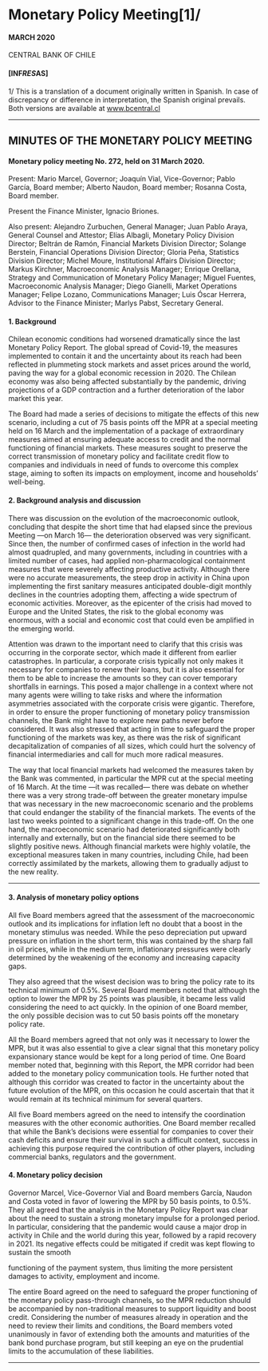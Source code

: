 # Monetary Policy Meeting[1]/

#### MARCH 2020

CENTRAL BANK OF CHILE

#### [INF*RES*AS]

1/ This is a translation of a document originally written in Spanish. In case of discrepancy or difference
in interpretation, the Spanish original prevails. Both versions are available at www.bcentral.cl


-----

## MINUTES OF THE MONETARY POLICY MEETING

#### Monetary policy meeting No. 272, held on 31 March 2020.

Present: Mario Marcel, Governor; Joaquín Vial, Vice-Governor; Pablo García,
Board member; Alberto Naudon, Board member; Rosanna Costa, Board member.

Present the Finance Minister, Ignacio Briones.

Also present: Alejandro Zurbuchen, General Manager; Juan Pablo Araya, General
Counsel and Attestor; Elías Albagli, Monetary Policy Division Director; Beltrán
de Ramón, Financial Markets Division Director; Solange Berstein, Financial
Operations Division Director; Gloria Peña, Statistics Division Director; Michel
Moure, Institutional Affairs Division Director; Markus Kirchner, Macroeconomic
Analysis Manager; Enrique Orellana, Strategy and Communication of Monetary
Policy Manager; Miguel Fuentes, Macroeconomic Analysis Manager; Diego
Gianelli, Market Operations Manager; Felipe Lozano, Communications Manager;
Luis Óscar Herrera, Advisor to the Finance Minister; Marlys Pabst, Secretary
General.

#### 1. Background

Chilean economic conditions had worsened dramatically since the last Monetary
Policy Report. The global spread of Covid-19, the measures implemented to
contain it and the uncertainty about its reach had been reflected in plummeting
stock markets and asset prices around the world, paving the way for a global
economic recession in 2020. The Chilean economy was also being affected
substantially by the pandemic, driving projections of a GDP contraction and a
further deterioration of the labor market this year.

The Board had made a series of decisions to mitigate the effects of this new
scenario, including a cut of 75 basis points off the MPR at a special meeting held
on 16 March and the implementation of a package of extraordinary measures
aimed at ensuring adequate access to credit and the normal functioning of
financial markets. These measures sought to preserve the correct transmission
of monetary policy and facilitate credit flow to companies and individuals in
need of funds to overcome this complex stage, aiming to soften its impacts on
employment, income and households’ well-being.


#### 2. Background analysis and discussion

There was discussion on the evolution of the macroeconomic outlook,
concluding that despite the short time that had elapsed since the previous
Meeting —on March 16— the deterioration observed was very significant.
Since then, the number of confirmed cases of infection in the world had almost
quadrupled, and many governments, including in countries with a limited
number of cases, had applied non-pharmacological containment measures that
were severely affecting productive activity. Although there were no accurate
measurements, the steep drop in activity in China upon implementing the first
sanitary measures anticipated double-digit monthly declines in the countries
adopting them, affecting a wide spectrum of economic activities. Moreover, as
the epicenter of the crisis had moved to Europe and the United States, the risk
to the global economy was enormous, with a social and economic cost that
could even be amplified in the emerging world.

Attention was drawn to the important need to clarify that this crisis was occurring
in the corporate sector, which made it different from earlier catastrophes. In
particular, a corporate crisis typically not only makes it necessary for companies
to renew their loans, but it is also essential for them to be able to increase the
amounts so they can cover temporary shortfalls in earnings. This posed a major
challenge in a context where not many agents were willing to take risks and
where the information asymmetries associated with the corporate crisis were
gigantic. Therefore, in order to ensure the proper functioning of monetary
policy transmission channels, the Bank might have to explore new paths never
before considered. It was also stressed that acting in time to safeguard the
proper functioning of the markets was key, as there was the risk of significant
decapitalization of companies of all sizes, which could hurt the solvency of
financial intermediaries and call for much more radical measures.

The way that local financial markets had welcomed the measures taken by the
Bank was commented, in particular the MPR cut at the special meeting of 16
March. At the time —it was recalled— there was debate on whether there was a
very strong trade-off between the greater monetary impulse that was necessary
in the new macroeconomic scenario and the problems that could endanger
the stability of the financial markets. The events of the last two weeks pointed
to a significant change in this trade-off. On the one hand, the macroeconomic
scenario had deteriorated significantly both internally and externally, but on
the financial side there seemed to be slightly positive news. Although financial
markets were highly volatile, the exceptional measures taken in many countries,
including Chile, had been correctly assimilated by the markets, allowing them
to gradually adjust to the new reality.


-----

#### 3. Analysis of monetary policy options

All five Board members agreed that the assessment of the macroeconomic outlook
and its implications for inflation left no doubt that a boost in the monetary
stimulus was needed. While the peso depreciation put upward pressure on
inflation in the short term, this was contained by the sharp fall in oil prices,
while in the medium term, inflationary pressures were clearly determined by
the weakening of the economy and increasing capacity gaps.

They also agreed that the wisest decision was to bring the policy rate to its
technical minimum of 0.5%. Several Board members noted that although
the option to lower the MPR by 25 points was plausible, it became less valid
considering the need to act quickly. In the opinion of one Board member, the
only possible decision was to cut 50 basis points off the monetary policy rate.

All the Board members agreed that not only was it necessary to lower the
MPR, but it was also essential to give a clear signal that this monetary policy
expansionary stance would be kept for a long period of time. One Board member
noted that, beginning with this Report, the MPR corridor had been added to
the monetary policy communication tools. He further noted that although this
corridor was created to factor in the uncertainty about the future evolution of
the MPR, on this occasion he could ascertain that that it would remain at its
technical minimum for several quarters.

All five Board members agreed on the need to intensify the coordination measures
with the other economic authorities. One Board member recalled that while
the Bank’s decisions were essential for companies to cover their cash deficits
and ensure their survival in such a difficult context, success in achieving this
purpose required the contribution of other players, including commercial banks,
regulators and the government.

#### 4. Monetary policy decision

Governor Marcel, Vice-Governor Vial and Board members García, Naudon and
Costa voted in favor of lowering the MPR by 50 basis points, to 0.5%. They
all agreed that the analysis in the Monetary Policy Report was clear about the
need to sustain a strong monetary impulse for a prolonged period. In particular,
considering that the pandemic would cause a major drop in activity in Chile and
the world during this year, followed by a rapid recovery in 2021. Its negative
effects could be mitigated if credit was kept flowing to sustain the smooth


functioning of the payment system, thus limiting the more persistent damages
to activity, employment and income.

The entire Board agreed on the need to safeguard the proper functioning of
the monetary policy pass-through channels, so the MPR reduction should be
accompanied by non-traditional measures to support liquidity and boost credit.
Considering the number of measures already in operation and the need to
review their limits and conditions, the Board members voted unanimously in
favor of extending both the amounts and maturities of the bank bond purchase
program, but still keeping an eye on the prudential limits to the accumulation
of these liabilities.


-----


